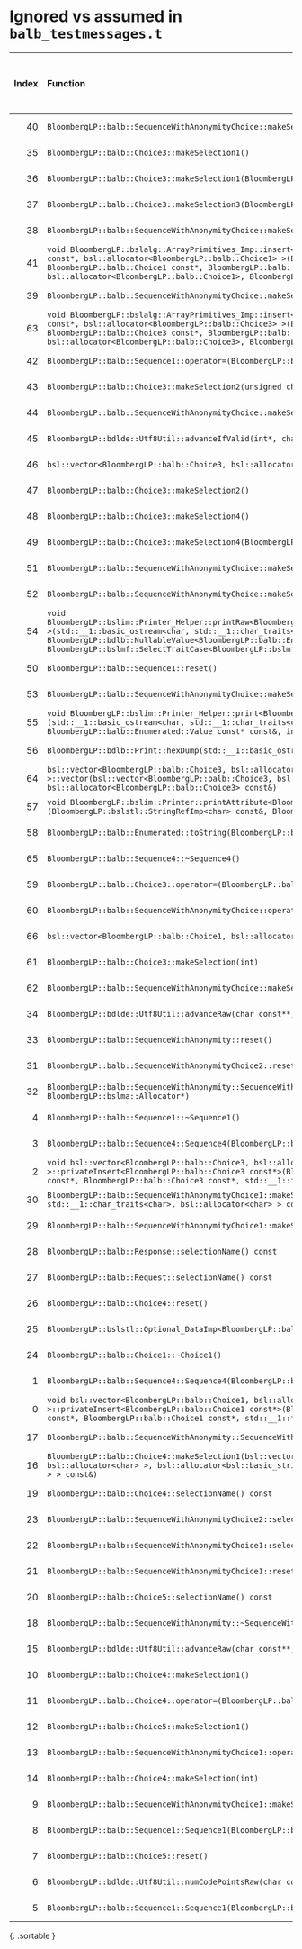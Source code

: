 # Ignored vs assumed in `balb_testmessages.t`

<script src="../sorttable.js"></script>
|   Index | Function                                                                                                                                                                                                                                                                                                                                                                                        |   Difference in number of lines |   Function size difference in bytes | Disassembly                                                                | Number of lines in assumed build   | Number of bytes in assumed build   | Number of lines in ignored build   | Number of bytes in ignored build   |
|--------:|:------------------------------------------------------------------------------------------------------------------------------------------------------------------------------------------------------------------------------------------------------------------------------------------------------------------------------------------------------------------------------------------------|--------------------------------:|------------------------------------:|:---------------------------------------------------------------------------|:-----------------------------------|:-----------------------------------|:-----------------------------------|:-----------------------------------|
|      40 | `BloombergLP::balb::SequenceWithAnonymityChoice::makeSelection3(BloombergLP::balb::CustomString const&)`                                                                                                                                                                                                                                                                                        |                              -1 |                                   0 | [Assumed](40.assume.s.txt), [Ignored](40.none.s.txt), [Diff](40.diff.html) | 288                                | 4,239,952                          | 288                                | 4,239,856                          |
|      35 | `BloombergLP::balb::Choice3::makeSelection1()`                                                                                                                                                                                                                                                                                                                                                  |                              -1 |                                   0 | [Assumed](35.assume.s.txt), [Ignored](35.none.s.txt), [Diff](35.diff.html) | 112                                | 4,237,712                          | 112                                | 4,237,632                          |
|      36 | `BloombergLP::balb::Choice3::makeSelection1(BloombergLP::balb::Sequence6 const&)`                                                                                                                                                                                                                                                                                                               |                              -1 |                                   0 | [Assumed](36.assume.s.txt), [Ignored](36.none.s.txt), [Diff](36.diff.html) | 128                                | 4,236,368                          | 128                                | 4,236,288                          |
|      37 | `BloombergLP::balb::Choice3::makeSelection3(BloombergLP::balb::CustomString const&)`                                                                                                                                                                                                                                                                                                            |                              -1 |                                   0 | [Assumed](37.assume.s.txt), [Ignored](37.none.s.txt), [Diff](37.diff.html) | 288                                | 4,236,608                          | 288                                | 4,236,528                          |
|      38 | `BloombergLP::balb::SequenceWithAnonymityChoice::makeSelection1()`                                                                                                                                                                                                                                                                                                                              |                              -1 |                                   0 | [Assumed](38.assume.s.txt), [Ignored](38.none.s.txt), [Diff](38.diff.html) | 112                                | 4,241,056                          | 112                                | 4,240,960                          |
|      41 | `void BloombergLP::bslalg::ArrayPrimitives_Imp::insert<BloombergLP::balb::Choice1, BloombergLP::balb::Choice1 const*, bsl::allocator<BloombergLP::balb::Choice1> >(BloombergLP::balb::Choice1*, BloombergLP::balb::Choice1*, BloombergLP::balb::Choice1 const*, BloombergLP::balb::Choice1 const*, unsigned long, bsl::allocator<BloombergLP::balb::Choice1>, BloombergLP::bslmf::MetaInt<1>*)` |                              -1 |                                   0 | [Assumed](41.assume.s.txt), [Ignored](41.none.s.txt), [Diff](41.diff.html) | 576                                | 4,302,448                          | 576                                | 4,302,464                          |
|      39 | `BloombergLP::balb::SequenceWithAnonymityChoice::makeSelection1(BloombergLP::balb::Sequence6 const&)`                                                                                                                                                                                                                                                                                           |                              -1 |                                   0 | [Assumed](39.assume.s.txt), [Ignored](39.none.s.txt), [Diff](39.diff.html) | 128                                | 4,239,712                          | 128                                | 4,239,616                          |
|      63 | `void BloombergLP::bslalg::ArrayPrimitives_Imp::insert<BloombergLP::balb::Choice3, BloombergLP::balb::Choice3 const*, bsl::allocator<BloombergLP::balb::Choice3> >(BloombergLP::balb::Choice3*, BloombergLP::balb::Choice3*, BloombergLP::balb::Choice3 const*, BloombergLP::balb::Choice3 const*, unsigned long, bsl::allocator<BloombergLP::balb::Choice3>, BloombergLP::bslmf::MetaInt<1>*)` |                             -12 |                                 -16 | [Assumed](63.assume.s.txt), [Ignored](63.none.s.txt), [Diff](63.diff.html) | 688                                | 4,307,984                          | 704                                | 4,308,048                          |
|      42 | `BloombergLP::balb::Sequence1::operator=(BloombergLP::balb::Sequence1 const&)`                                                                                                                                                                                                                                                                                                                  |                              -2 |                                  16 | [Assumed](42.assume.s.txt), [Ignored](42.none.s.txt), [Diff](42.diff.html) | 544                                | 4,258,784                          | 528                                | 4,258,576                          |
|      43 | `BloombergLP::balb::Choice3::makeSelection2(unsigned char)`                                                                                                                                                                                                                                                                                                                                     |                              -2 |                                   0 | [Assumed](43.assume.s.txt), [Ignored](43.none.s.txt), [Diff](43.diff.html) | 112                                | 4,236,496                          | 112                                | 4,236,416                          |
|      44 | `BloombergLP::balb::SequenceWithAnonymityChoice::makeSelection2(unsigned char)`                                                                                                                                                                                                                                                                                                                 |                              -2 |                                   0 | [Assumed](44.assume.s.txt), [Ignored](44.none.s.txt), [Diff](44.diff.html) | 112                                | 4,239,840                          | 112                                | 4,239,744                          |
|      45 | `BloombergLP::bdlde::Utf8Util::advanceIfValid(int*, char const**, char const*, unsigned long, long)`                                                                                                                                                                                                                                                                                            |                              -2 |                                   0 | [Assumed](45.assume.s.txt), [Ignored](45.none.s.txt), [Diff](45.diff.html) | 528                                | 4,315,632                          | 528                                | 4,315,888                          |
|      46 | `bsl::vector<BloombergLP::balb::Choice3, bsl::allocator<BloombergLP::balb::Choice3> >::~vector()`                                                                                                                                                                                                                                                                                               |                              -2 |                                   0 | [Assumed](46.assume.s.txt), [Ignored](46.none.s.txt), [Diff](46.diff.html) | 160                                | 4,280,992                          | 160                                | 4,280,944                          |
|      47 | `BloombergLP::balb::Choice3::makeSelection2()`                                                                                                                                                                                                                                                                                                                                                  |                              -3 |                                   0 | [Assumed](47.assume.s.txt), [Ignored](47.none.s.txt), [Diff](47.diff.html) | 96                                 | 4,237,824                          | 96                                 | 4,237,744                          |
|      48 | `BloombergLP::balb::Choice3::makeSelection4()`                                                                                                                                                                                                                                                                                                                                                  |                              -3 |                                   0 | [Assumed](48.assume.s.txt), [Ignored](48.none.s.txt), [Diff](48.diff.html) | 112                                | 4,238,064                          | 112                                | 4,237,968                          |
|      49 | `BloombergLP::balb::Choice3::makeSelection4(BloombergLP::balb::CustomInt const&)`                                                                                                                                                                                                                                                                                                               |                              -3 |                                   0 | [Assumed](49.assume.s.txt), [Ignored](49.none.s.txt), [Diff](49.diff.html) | 128                                | 4,236,896                          | 128                                | 4,236,816                          |
|      51 | `BloombergLP::balb::SequenceWithAnonymityChoice::makeSelection2()`                                                                                                                                                                                                                                                                                                                              |                              -3 |                                   0 | [Assumed](51.assume.s.txt), [Ignored](51.none.s.txt), [Diff](51.diff.html) | 96                                 | 4,241,168                          | 96                                 | 4,241,072                          |
|      52 | `BloombergLP::balb::SequenceWithAnonymityChoice::makeSelection4()`                                                                                                                                                                                                                                                                                                                              |                              -3 |                                   0 | [Assumed](52.assume.s.txt), [Ignored](52.none.s.txt), [Diff](52.diff.html) | 112                                | 4,241,408                          | 112                                | 4,241,296                          |
|      54 | `void BloombergLP::bslim::Printer_Helper::printRaw<BloombergLP::bdlb::NullableValue<BloombergLP::balb::Enumerated::Value> >(std::__1::basic_ostream<char, std::__1::char_traits<char> >&, BloombergLP::bdlb::NullableValue<BloombergLP::balb::Enumerated::Value> const&, int, int, BloombergLP::bslmf::SelectTraitCase<BloombergLP::bslmf::SelectTrait_False>)`                                 |                              -3 |                                   0 | [Assumed](54.assume.s.txt), [Ignored](54.none.s.txt), [Diff](54.diff.html) | 192                                | 4,286,256                          | 192                                | 4,286,384                          |
|      50 | `BloombergLP::balb::Sequence1::reset()`                                                                                                                                                                                                                                                                                                                                                         |                              -3 |                                   0 | [Assumed](50.assume.s.txt), [Ignored](50.none.s.txt), [Diff](50.diff.html) | 352                                | 4,259,328                          | 352                                | 4,259,104                          |
|      53 | `BloombergLP::balb::SequenceWithAnonymityChoice::makeSelection4(BloombergLP::balb::CustomInt const&)`                                                                                                                                                                                                                                                                                           |                              -3 |                                   0 | [Assumed](53.assume.s.txt), [Ignored](53.none.s.txt), [Diff](53.diff.html) | 128                                | 4,240,240                          | 128                                | 4,240,144                          |
|      55 | `void BloombergLP::bslim::Printer_Helper::print<BloombergLP::balb::Enumerated::Value const*>(std::__1::basic_ostream<char, std::__1::char_traits<char> >&, BloombergLP::balb::Enumerated::Value const* const&, BloombergLP::balb::Enumerated::Value const* const&, int, int)`                                                                                                                   |                              -4 |                                 -16 | [Assumed](55.assume.s.txt), [Ignored](55.none.s.txt), [Diff](55.diff.html) | 240                                | 4,285,152                          | 256                                | 4,285,264                          |
|      56 | `BloombergLP::bdlb::Print::hexDump(std::__1::basic_ostream<char, std::__1::char_traits<char> >&, char const*, int)`                                                                                                                                                                                                                                                                             |                              -4 |                                 -32 | [Assumed](56.assume.s.txt), [Ignored](56.none.s.txt), [Diff](56.diff.html) | 1,024                              | 4,311,024                          | 1,056                              | 4,311,104                          |
|      64 | `bsl::vector<BloombergLP::balb::Choice3, bsl::allocator<BloombergLP::balb::Choice3> >::vector(bsl::vector<BloombergLP::balb::Choice3, bsl::allocator<BloombergLP::balb::Choice3> > const&, bsl::allocator<BloombergLP::balb::Choice3> const&)`                                                                                                                                                  |                             -49 |                                -192 | [Assumed](64.assume.s.txt), [Ignored](64.none.s.txt), [Diff](64.diff.html) | 176                                | 4,281,408                          | 368                                | 4,281,360                          |
|      57 | `void BloombergLP::bslim::Printer::printAttribute<BloombergLP::balb::Enumerated::Value>(BloombergLP::bslstl::StringRefImp<char> const&, BloombergLP::balb::Enumerated::Value const&) const`                                                                                                                                                                                                     |                              -5 |                                   0 | [Assumed](57.assume.s.txt), [Ignored](57.none.s.txt), [Diff](57.diff.html) | 144                                | 4,280,736                          | 144                                | 4,280,704                          |
|      58 | `BloombergLP::balb::Enumerated::toString(BloombergLP::balb::Enumerated::Value)`                                                                                                                                                                                                                                                                                                                 |                              -5 |                                 -16 | [Assumed](58.assume.s.txt), [Ignored](58.none.s.txt), [Diff](58.diff.html) | 16                                 | 4,214,720                          | 32                                 | 4,214,672                          |
|      65 | `BloombergLP::balb::Sequence4::~Sequence4()`                                                                                                                                                                                                                                                                                                                                                    |                             -66 |                                -224 | [Assumed](65.assume.s.txt), [Ignored](65.none.s.txt), [Diff](65.diff.html) | 720                                | 4,252,480                          | 944                                | 4,252,224                          |
|      59 | `BloombergLP::balb::Choice3::operator=(BloombergLP::balb::Choice3 const&)`                                                                                                                                                                                                                                                                                                                      |                              -7 |                                   0 | [Assumed](59.assume.s.txt), [Ignored](59.none.s.txt), [Diff](59.diff.html) | 496                                | 4,235,872                          | 496                                | 4,235,792                          |
|      60 | `BloombergLP::balb::SequenceWithAnonymityChoice::operator=(BloombergLP::balb::SequenceWithAnonymityChoice const&)`                                                                                                                                                                                                                                                                              |                              -7 |                                   0 | [Assumed](60.assume.s.txt), [Ignored](60.none.s.txt), [Diff](60.diff.html) | 496                                | 4,239,216                          | 496                                | 4,239,120                          |
|      66 | `bsl::vector<BloombergLP::balb::Choice1, bsl::allocator<BloombergLP::balb::Choice1> >::~vector()`                                                                                                                                                                                                                                                                                               |                             -71 |                                -240 | [Assumed](66.assume.s.txt), [Ignored](66.none.s.txt), [Diff](66.diff.html) | 80                                 | 4,279,536                          | 320                                | 4,279,264                          |
|      61 | `BloombergLP::balb::Choice3::makeSelection(int)`                                                                                                                                                                                                                                                                                                                                                |                              -9 |                                 -16 | [Assumed](61.assume.s.txt), [Ignored](61.none.s.txt), [Diff](61.diff.html) | 592                                | 4,237,120                          | 608                                | 4,237,024                          |
|      62 | `BloombergLP::balb::SequenceWithAnonymityChoice::makeSelection(int)`                                                                                                                                                                                                                                                                                                                            |                              -9 |                                 -16 | [Assumed](62.assume.s.txt), [Ignored](62.none.s.txt), [Diff](62.diff.html) | 592                                | 4,240,464                          | 608                                | 4,240,352                          |
|      34 | `BloombergLP::bdlde::Utf8Util::advanceRaw(char const**, char const*, long)`                                                                                                                                                                                                                                                                                                                     |                               1 |                                   0 | [Assumed](34.assume.s.txt), [Ignored](34.none.s.txt), [Diff](34.diff.html) | 112                                | 4,316,160                          | 112                                | 4,316,416                          |
|      33 | `BloombergLP::balb::SequenceWithAnonymity::reset()`                                                                                                                                                                                                                                                                                                                                             |                               1 |                                   0 | [Assumed](33.assume.s.txt), [Ignored](33.none.s.txt), [Diff](33.diff.html) | 192                                | 4,265,584                          | 192                                | 4,265,312                          |
|      31 | `BloombergLP::balb::SequenceWithAnonymityChoice2::reset()`                                                                                                                                                                                                                                                                                                                                      |                               1 |                                  16 | [Assumed](31.assume.s.txt), [Ignored](31.none.s.txt), [Diff](31.diff.html) | 208                                | 4,263,040                          | 192                                | 4,262,816                          |
|      32 | `BloombergLP::balb::SequenceWithAnonymity::SequenceWithAnonymity(BloombergLP::balb::SequenceWithAnonymity const&, BloombergLP::bslma::Allocator*)`                                                                                                                                                                                                                                              |                               1 |                                   0 | [Assumed](32.assume.s.txt), [Ignored](32.none.s.txt), [Diff](32.diff.html) | 384                                | 4,264,816                          | 384                                | 4,264,560                          |
|       4 | `BloombergLP::balb::Sequence1::~Sequence1()`                                                                                                                                                                                                                                                                                                                                                    |                              10 |                                  64 | [Assumed](4.assume.s.txt), [Ignored](4.none.s.txt), [Diff](4.diff.html)    | 592                                | 4,258,192                          | 528                                | 4,258,048                          |
|       3 | `BloombergLP::balb::Sequence4::Sequence4(BloombergLP::balb::Sequence4 const&, BloombergLP::bslma::Allocator*)`                                                                                                                                                                                                                                                                                  |                              11 |                                  16 | [Assumed](3.assume.s.txt), [Ignored](3.none.s.txt), [Diff](3.diff.html)    | 2,128                              | 4,250,352                          | 2,112                              | 4,250,112                          |
|       2 | `void bsl::vector<BloombergLP::balb::Choice3, bsl::allocator<BloombergLP::balb::Choice3> >::privateInsert<BloombergLP::balb::Choice3 const*>(BloombergLP::balb::Choice3 const*, BloombergLP::balb::Choice3 const*, BloombergLP::balb::Choice3 const*, std::__1::forward_iterator_tag const&)`                                                                                                   |                              13 |                                  80 | [Assumed](2.assume.s.txt), [Ignored](2.none.s.txt), [Diff](2.diff.html)    | 752                                | 4,307,232                          | 672                                | 4,307,056                          |
|      30 | `BloombergLP::balb::SequenceWithAnonymityChoice1::makeSelection6(bsl::basic_string<char, std::__1::char_traits<char>, bsl::allocator<char> > const&)`                                                                                                                                                                                                                                           |                               2 |                                   0 | [Assumed](30.assume.s.txt), [Ignored](30.none.s.txt), [Diff](30.diff.html) | 272                                | 4,215,376                          | 272                                | 4,215,328                          |
|      29 | `BloombergLP::balb::SequenceWithAnonymityChoice1::makeSelection6()`                                                                                                                                                                                                                                                                                                                             |                               2 |                                   0 | [Assumed](29.assume.s.txt), [Ignored](29.none.s.txt), [Diff](29.diff.html) | 112                                | 4,216,080                          | 112                                | 4,216,032                          |
|      28 | `BloombergLP::balb::Response::selectionName() const`                                                                                                                                                                                                                                                                                                                                            |                               2 |                                   0 | [Assumed](28.assume.s.txt), [Ignored](28.none.s.txt), [Diff](28.diff.html) | 48                                 | 4,277,216                          | 48                                 | 4,276,944                          |
|      27 | `BloombergLP::balb::Request::selectionName() const`                                                                                                                                                                                                                                                                                                                                             |                               2 |                                   0 | [Assumed](27.assume.s.txt), [Ignored](27.none.s.txt), [Diff](27.diff.html) | 48                                 | 4,274,896                          | 48                                 | 4,274,624                          |
|      26 | `BloombergLP::balb::Choice4::reset()`                                                                                                                                                                                                                                                                                                                                                           |                               2 |                                   0 | [Assumed](26.assume.s.txt), [Ignored](26.none.s.txt), [Diff](26.diff.html) | 144                                | 4,213,216                          | 144                                | 4,213,184                          |
|      25 | `BloombergLP::bslstl::Optional_DataImp<BloombergLP::balb::Choice1>::reset()`                                                                                                                                                                                                                                                                                                                    |                               2 |                                  16 | [Assumed](25.assume.s.txt), [Ignored](25.none.s.txt), [Diff](25.diff.html) | 256                                | 4,281,584                          | 240                                | 4,281,728                          |
|      24 | `BloombergLP::balb::Choice1::~Choice1()`                                                                                                                                                                                                                                                                                                                                                        |                               2 |                                  16 | [Assumed](24.assume.s.txt), [Ignored](24.none.s.txt), [Diff](24.diff.html) | 240                                | 4,281,840                          | 224                                | 4,281,968                          |
|       1 | `BloombergLP::balb::Sequence4::Sequence4(BloombergLP::bslma::Allocator*)`                                                                                                                                                                                                                                                                                                                       |                              22 |                                 112 | [Assumed](1.assume.s.txt), [Ignored](1.none.s.txt), [Diff](1.diff.html)    | 1,872                              | 4,248,480                          | 1,760                              | 4,248,352                          |
|       0 | `void bsl::vector<BloombergLP::balb::Choice1, bsl::allocator<BloombergLP::balb::Choice1> >::privateInsert<BloombergLP::balb::Choice1 const*>(BloombergLP::balb::Choice1 const*, BloombergLP::balb::Choice1 const*, BloombergLP::balb::Choice1 const*, std::__1::forward_iterator_tag const&)`                                                                                                   |                              24 |                                  96 | [Assumed](0.assume.s.txt), [Ignored](0.none.s.txt), [Diff](0.diff.html)    | 496                                | 4,301,648                          | 400                                | 4,301,760                          |
|      17 | `BloombergLP::balb::SequenceWithAnonymity::SequenceWithAnonymity(BloombergLP::bslma::Allocator*)`                                                                                                                                                                                                                                                                                               |                               3 |                                  16 | [Assumed](17.assume.s.txt), [Ignored](17.none.s.txt), [Diff](17.diff.html) | 384                                | 4,264,432                          | 368                                | 4,264,192                          |
|      16 | `BloombergLP::balb::Choice4::makeSelection1(bsl::vector<bsl::basic_string<char, std::__1::char_traits<char>, bsl::allocator<char> >, bsl::allocator<bsl::basic_string<char, std::__1::char_traits<char>, bsl::allocator<char> > > > const&)`                                                                                                                                                    |                               3 |                                  16 | [Assumed](16.assume.s.txt), [Ignored](16.none.s.txt), [Diff](16.diff.html) | 224                                | 4,212,816                          | 208                                | 4,212,800                          |
|      19 | `BloombergLP::balb::Choice4::selectionName() const`                                                                                                                                                                                                                                                                                                                                             |                               3 |                                   0 | [Assumed](19.assume.s.txt), [Ignored](19.none.s.txt), [Diff](19.diff.html) | 32                                 | 4,214,480                          | 32                                 | 4,214,432                          |
|      23 | `BloombergLP::balb::SequenceWithAnonymityChoice2::selectionName() const`                                                                                                                                                                                                                                                                                                                        |                               3 |                                   0 | [Assumed](23.assume.s.txt), [Ignored](23.none.s.txt), [Diff](23.diff.html) | 32                                 | 4,264,000                          | 32                                 | 4,263,760                          |
|      22 | `BloombergLP::balb::SequenceWithAnonymityChoice1::selectionName() const`                                                                                                                                                                                                                                                                                                                        |                               3 |                                   0 | [Assumed](22.assume.s.txt), [Ignored](22.none.s.txt), [Diff](22.diff.html) | 32                                 | 4,216,608                          | 32                                 | 4,216,560                          |
|      21 | `BloombergLP::balb::SequenceWithAnonymityChoice1::reset()`                                                                                                                                                                                                                                                                                                                                      |                               3 |                                   0 | [Assumed](21.assume.s.txt), [Ignored](21.none.s.txt), [Diff](21.diff.html) | 64                                 | 4,215,648                          | 64                                 | 4,215,600                          |
|      20 | `BloombergLP::balb::Choice5::selectionName() const`                                                                                                                                                                                                                                                                                                                                             |                               3 |                                   0 | [Assumed](20.assume.s.txt), [Ignored](20.none.s.txt), [Diff](20.diff.html) | 32                                 | 4,219,920                          | 32                                 | 4,219,840                          |
|      18 | `BloombergLP::balb::SequenceWithAnonymity::~SequenceWithAnonymity()`                                                                                                                                                                                                                                                                                                                            |                               3 |                                  16 | [Assumed](18.assume.s.txt), [Ignored](18.none.s.txt), [Diff](18.diff.html) | 192                                | 4,265,200                          | 176                                | 4,264,944                          |
|      15 | `BloombergLP::bdlde::Utf8Util::advanceRaw(char const**, char const*, unsigned long, long)`                                                                                                                                                                                                                                                                                                      |                               4 |                                   0 | [Assumed](15.assume.s.txt), [Ignored](15.none.s.txt), [Diff](15.diff.html) | 112                                | 4,316,272                          | 112                                | 4,316,528                          |
|      10 | `BloombergLP::balb::Choice4::makeSelection1()`                                                                                                                                                                                                                                                                                                                                                  |                               4 |                                  16 | [Assumed](10.assume.s.txt), [Ignored](10.none.s.txt), [Diff](10.diff.html) | 176                                | 4,213,728                          | 160                                | 4,213,696                          |
|      11 | `BloombergLP::balb::Choice4::operator=(BloombergLP::balb::Choice4 const&)`                                                                                                                                                                                                                                                                                                                      |                               4 |                                  16 | [Assumed](11.assume.s.txt), [Ignored](11.none.s.txt), [Diff](11.diff.html) | 192                                | 4,212,624                          | 176                                | 4,212,624                          |
|      12 | `BloombergLP::balb::Choice5::makeSelection1()`                                                                                                                                                                                                                                                                                                                                                  |                               4 |                                  16 | [Assumed](12.assume.s.txt), [Ignored](12.none.s.txt), [Diff](12.diff.html) | 208                                | 4,219,152                          | 192                                | 4,219,088                          |
|      13 | `BloombergLP::balb::SequenceWithAnonymityChoice1::operator=(BloombergLP::balb::SequenceWithAnonymityChoice1 const&)`                                                                                                                                                                                                                                                                            |                               4 |                                  16 | [Assumed](13.assume.s.txt), [Ignored](13.none.s.txt), [Diff](13.diff.html) | 176                                | 4,215,104                          | 160                                | 4,215,072                          |
|      14 | `BloombergLP::balb::Choice4::makeSelection(int)`                                                                                                                                                                                                                                                                                                                                                |                               4 |                                   0 | [Assumed](14.assume.s.txt), [Ignored](14.none.s.txt), [Diff](14.diff.html) | 368                                | 4,213,360                          | 368                                | 4,213,328                          |
|       9 | `BloombergLP::balb::SequenceWithAnonymityChoice1::makeSelection(int)`                                                                                                                                                                                                                                                                                                                           |                               5 |                                   0 | [Assumed](9.assume.s.txt), [Ignored](9.none.s.txt), [Diff](9.diff.html)    | 288                                | 4,215,712                          | 288                                | 4,215,664                          |
|       8 | `BloombergLP::balb::Sequence1::Sequence1(BloombergLP::bslma::Allocator*)`                                                                                                                                                                                                                                                                                                                       |                               6 |                                  48 | [Assumed](8.assume.s.txt), [Ignored](8.none.s.txt), [Diff](8.diff.html)    | 880                                | 4,256,384                          | 832                                | 4,256,352                          |
|       7 | `BloombergLP::balb::Choice5::reset()`                                                                                                                                                                                                                                                                                                                                                           |                               7 |                                  16 | [Assumed](7.assume.s.txt), [Ignored](7.none.s.txt), [Diff](7.diff.html)    | 160                                | 4,218,896                          | 144                                | 4,218,848                          |
|       6 | `BloombergLP::bdlde::Utf8Util::numCodePointsRaw(char const*, unsigned long)`                                                                                                                                                                                                                                                                                                                    |                               9 |                                  32 | [Assumed](6.assume.s.txt), [Ignored](6.none.s.txt), [Diff](6.diff.html)    | 96                                 | 4,318,256                          | 64                                 | 4,318,512                          |
|       5 | `BloombergLP::balb::Sequence1::Sequence1(BloombergLP::balb::Sequence1 const&, BloombergLP::bslma::Allocator*)`                                                                                                                                                                                                                                                                                  |                               9 |                                  64 | [Assumed](5.assume.s.txt), [Ignored](5.none.s.txt), [Diff](5.diff.html)    | 928                                | 4,257,264                          | 864                                | 4,257,184                          |
{: .sortable }
